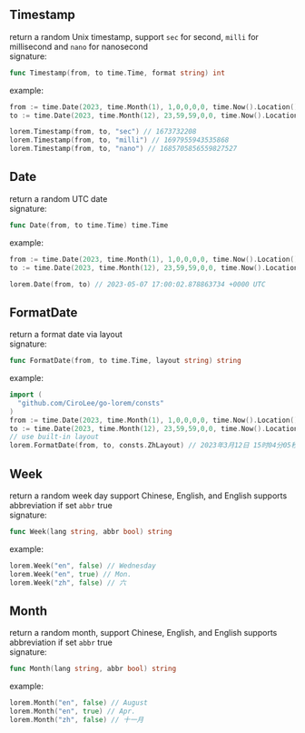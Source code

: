 ## Timestamp     
return a random Unix timestamp, support `sec` for second, `milli` for millisecond and `nano` for nanosecond      
signature:    
```go
func Timestamp(from, to time.Time, format string) int
```
example:    
```go
from := time.Date(2023, time.Month(1), 1,0,0,0,0, time.Now().Location())
to := time.Date(2023, time.Month(12), 23,59,59,0,0, time.Now().Location()) 

lorem.Timestamp(from, to, "sec") // 1673732208
lorem.Timestamp(from, to, "milli") // 1697955943535868
lorem.Timestamp(from, to, "nano") // 1685705856559827527
```

## Date      
return a random UTC date     
signature:   
```go
func Date(from, to time.Time) time.Time
```
example:    
```go
from := time.Date(2023, time.Month(1), 1,0,0,0,0, time.Now().Location())
to := time.Date(2023, time.Month(12), 23,59,59,0,0, time.Now().Location()) 

lorem.Date(from, to) // 2023-05-07 17:00:02.878863734 +0000 UTC
```

## FormatDate      
return a format date via layout       
signature:    
```go
func FormatDate(from, to time.Time, layout string) string
```
example:     
```go
import (
  "github.com/CiroLee/go-lorem/consts"
)
from := time.Date(2023, time.Month(1), 1,0,0,0,0, time.Now().Location())
to := time.Date(2023, time.Month(12), 23,59,59,0,0, time.Now().Location()) 
// use built-in layout
lorem.FormatDate(from, to, consts.ZhLayout) // 2023年3月12日 15时04分05秒
```
## Week    
return a random week day support Chinese, English, and English supports abbreviation if set `abbr` true    
signature:   
```go
func Week(lang string, abbr bool) string
```
example:     
```go
lorem.Week("en", false) // Wednesday
lorem.Week("en", true) // Mon.
lorem.Week("zh", false) // 六
```
## Month    
return a random month, support Chinese, English, and English supports abbreviation if set `abbr` true      
signature:     
```go
func Month(lang string, abbr bool) string
```
example:    
```go
lorem.Month("en", false) // August
lorem.Month("en", true) // Apr.
lorem.Month("zh", false) // 十一月
```